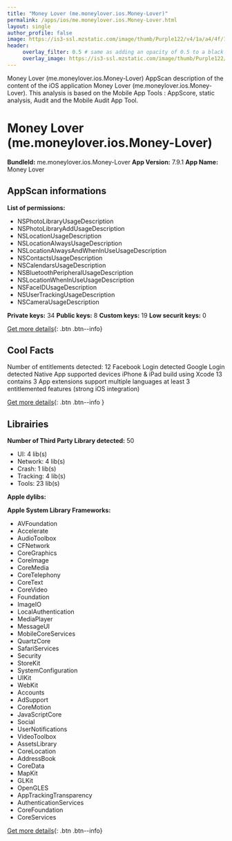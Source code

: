 ```yaml
---
title: "Money Lover (me.moneylover.ios.Money-Lover)"
permalink: /apps/ios/me.moneylover.ios.Money-Lover.html
layout: single
author_profile: false
image: https://is3-ssl.mzstatic.com/image/thumb/Purple122/v4/1a/a4/4f/1aa44fb6-05f6-14a5-ee47-67271df3cf8d/AppIcon-0-1x_U007emarketing-0-7-0-85-220.png/512x512bb.jpg
header: 
     overlay_filter: 0.5 # same as adding an opacity of 0.5 to a black background
     overlay_image: https://is3-ssl.mzstatic.com/image/thumb/Purple122/v4/1a/a4/4f/1aa44fb6-05f6-14a5-ee47-67271df3cf8d/AppIcon-0-1x_U007emarketing-0-7-0-85-220.png/512x512bb.jpg
---
```

Money Lover (me.moneylover.ios.Money-Lover) AppScan description of the content of the iOS application Money Lover (me.moneylover.ios.Money-Lover). This analysis is based on the Mobile App Tools : AppScore, static analysis, Audit and the Mobile Audit App Tool.

# Money Lover (me.moneylover.ios.Money-Lover)

**BundleId:** me.moneylover.ios.Money-Lover
**App Version:** 7.9.1
**App Name:** Money Lover


## AppScan informations 

**List of permissions:** 
- NSPhotoLibraryUsageDescription
- NSPhotoLibraryAddUsageDescription
- NSLocationUsageDescription
- NSLocationAlwaysUsageDescription
- NSLocationAlwaysAndWhenInUseUsageDescription
- NSContactsUsageDescription
- NSCalendarsUsageDescription
- NSBluetoothPeripheralUsageDescription
- NSLocationWhenInUseUsageDescription
- NSFaceIDUsageDescription
- NSUserTrackingUsageDescription
- NSCameraUsageDescription
  
  
**Private keys:** 34
**Public keys:** 8
**Custom keys:** 19
**Low securit keys:** 0
  
[Get more details](/pricing.html){: .btn .btn--info}

## Cool Facts

Number of entitlements detected: 12
Facebook Login detected
Google Login detected
Native App
supported devices iPhone & iPad
build using Xcode 13
contains 3 App extensions
support multiple languages
at least 3 entitlemented features (strong iOS integration)
  
[Get more details](/pricing.html){: .btn .btn--info }

## Librairies 
**Number of Third Party Library detected:** 50
- UI: 4 lib(s)
- Network: 4 lib(s)
- Crash: 1 lib(s)
- Tracking: 4 lib(s)
- Tools: 23 lib(s)


**Apple dylibs:**


**Apple System Library Frameworks:**
- AVFoundation
- Accelerate
- AudioToolbox
- CFNetwork
- CoreGraphics
- CoreImage
- CoreMedia
- CoreTelephony
- CoreText
- CoreVideo
- Foundation
- ImageIO
- LocalAuthentication
- MediaPlayer
- MessageUI
- MobileCoreServices
- QuartzCore
- SafariServices
- Security
- StoreKit
- SystemConfiguration
- UIKit
- WebKit
- Accounts
- AdSupport
- CoreMotion
- JavaScriptCore
- Social
- UserNotifications
- VideoToolbox
- AssetsLibrary
- CoreLocation
- AddressBook
- CoreData
- MapKit
- GLKit
- OpenGLES
- AppTrackingTransparency
- AuthenticationServices
- CoreFoundation
- CoreServices


  
[Get more details](/pricing.html){: .btn .btn--info}

